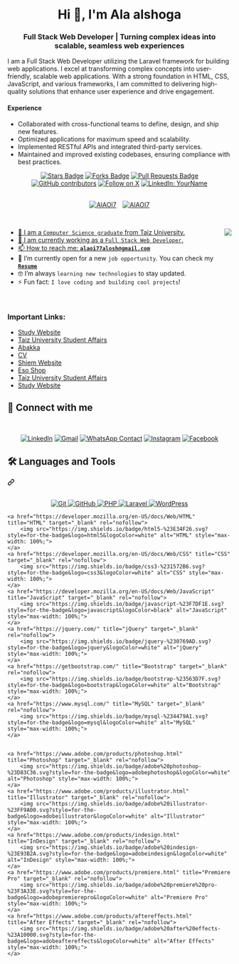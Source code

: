 <h1 align="center">Hi 👋, I'm Ala alshoga</h1>
<div class="markdown-heading" dir="auto">
    <h3 align="center" class="heading-element" dir="auto">Full Stack Web Developer | Turning complex ideas into scalable, seamless web experiences</h3>
    
   I am a Full Stack Web Developer utilizing the Laravel framework for building web applications. 
I excel at transforming complex concepts into user-friendly, scalable web applications. 
With a strong foundation in HTML, CSS, JavaScript, and various frameworks, I am committed to delivering 
high-quality solutions that enhance user experience and drive engagement.

#### Experience
- Collaborated with cross-functional teams to define, design, and ship new features.
- Optimized applications for maximum speed and scalability.
- Implemented RESTful APIs and integrated third-party services.
- Maintained and improved existing codebases, ensuring compliance with best practices.

        

  
<path d="m7.775 3.275 1.25-1.25a3.5 3.5 0 1 1 4.95 4.95l-2.5 2.5a3.5 3.5 0 0 1-4.95 0 .751.751 0 0 1 .018-1.042.751.751 0 0 1 1.042-.018 1.998 1.998 0 0 0 2.83 0l2.5-2.5a2.002 2.002 0 0 0-2.83-2.83l-1.25 1.25a.751.751 0 0 1-1.042-.018.751.751 0 0 1-.018-1.042Zm-4.69 9.64a1.998 1.998 0 0 0 2.83 0l1.25-1.25a.751.751 0 0 1 1.042.018.751.751 0 0 1 .018 1.042l-1.25 1.25a3.5 3.5 0 1 1-4.95-4.95l2.5-2.5a3.5 3.5 0 0 1 4.95 0 .751.751 0 0 1-.018 1.042.751.751 0 0 1-1.042.018 1.998 1.998 0 0 0-2.83 0l-2.5 2.5a1.998 1.998 0 0 0 0 2.83Z"></path></svg></a></div>
<div align="center">
    <a href="https://github.com/AlAOI7/AlAOI7/stargazers">
        <img src="https://img.shields.io/github/stars/AlAOI7/AlAOI7" alt="Stars Badge"/></a>
    <a href="https://github.com/AlAOI7/AlAOI7/network/members">
        <img src="https://img.shields.io/github/forks/AlAOI7/AlAOI7" alt="Forks Badge"/></a>
    <a href="https://github.com/AlAOI7/AlAOI7/pulls">
        <img src="https://img.shields.io/github/issues-pr/AlAOI7/AlAOI7?color=orange" alt="Pull Requests Badge"/></a>
    <a href="https://github.com/AlAOI7/AlAOI7/graphs/contributors">
        <img src="https://img.shields.io/github/contributors/AlAOI7/AlAOI7?color=2b9348" alt="GitHub contributors"/></a>
    <a href="https://x.com/YourTwitterHandle" target="_blank" rel="noopener noreferrer">
        <img src="https://img.shields.io/twitter/follow/YourTwitterHandle?style=social&background=000000" alt="Follow on X" style="max-width: 100%; height: auto;"></a>
    <a href="https://www.linkedin.com/in/YourLinkedInProfile" target="_blank" rel="noopener noreferrer">
        <img src="https://img.shields.io/badge/-YourName-blue?style=flat-square&logo=Linkedin&logoColor=white&link=https://www.linkedin.com/in/YourLinkedInProfile" alt="LinkedIn: YourName" style="max-width: 100%; height: auto;"></a>
</div>
<br>
<p align="center" dir="auto">
    <a target="_blank" rel="noopener noreferrer nofollow" 
        href="https://komarev.com/ghpvc/?username=AlAOI7&label=Profile%20views&color=0e75b6&style=flat">
        <img src="https://komarev.com/ghpvc/?username=AlAOI7&label=Profile%20views&color=0e75b6&style=flat" 
            alt="AlAOI7" 
            style="max-width: 100%; margin-right: 10px;"></a>
    <a target="_blank" rel="noopener noreferrer nofollow" 
        href="https://img.shields.io/github/followers/AlAOI7?label=Followers">
        <img src="https://img.shields.io/github/followers/AlAOI7?label=Followers" 
            alt="AlAOI7" 
            style="max-width: 100%;"></a>
</p>

<br>
<p dir="auto"><animated-image data-catalyst="" style="float: right;"><a target="_blank" rel="noopener noreferrer nofollow" href="https://user-images.githubusercontent.com/63050133/156676671-d5b2e362-97d4-4404-9447-dd71ddfea82f.gif" data-target="animated-image.originalLink"><img align="right" src="https://user-images.githubusercontent.com/63050133/156676671-d5b2e362-97d4-4404-9447-dd71ddfea82f.gif" style="max-width: 100%; display: inline-block;" data-target="animated-image.originalImage"></a>
      <span class="AnimatedImagePlayer" data-target="animated-image.player" hidden="">
        <a data-target="animated-image.replacedLink" class="AnimatedImagePlayer-images" href="https://user-images.githubusercontent.com/63050133/156676671-d5b2e362-97d4-4404-9447-dd71ddfea82f.gif" target="_blank">
          
<ul dir="auto">
  <li>🏫 I am a <code>Computer Science graduate</code> from Taiz University.</li>
  <li>🔭 I am currently working as a <code>Full Stack Web Developer</code>.</li>
  <li>📫 How to reach me: <strong><a href="mailto:alaoi77alosh@gmail.com"><code>alaoi77alosh@gmail.com</code></a></strong></li>
  <li>🤔 I’m currently open for a new <code>job opportunity</code>. You can check my <a href="https://drive.google.com/file/d/14HtCoNLhYrcw5l-hC8zX15oBCrdeWtN4/view?usp=drivesdk" target="_blank" rel="noopener noreferrer"><code><strong>Resume</strong></code></a></li>
  <li>🤓 I’m always <code>learning new technologies</code> to stay updated.</li>
  <li>⚡ Fun fact: <code>I love coding and building cool projects</code>!</li>
</ul>
<br>

<!-- Additional important links -->
<div class="additional-links" dir="auto">
  <h3>Important Links:</h3>
  <ul>
    <li><a href="https://alaoi7.github.io/stud/" target="_blank">Study Website</a></li>
    <li><a href="https://alaoi7.github.io/unfrontalaa/" target="_blank">Taiz University Student Affairs</a></li>
    <li><a href="https://alaoi7.github.io/Abakka/" target="_blank">Abakka</a></li>
    <li><a href="https://alaoi7.github.io/ALAOI_CV/index.html" target="_blank">CV</a></li>
    <li><a href="https://alaoi7.github.io/sh_em/index.html" target="_blank">Shiem Website</a></li>
    <li><a href="https://alaoi7.github.io/essoshop/" target="_blank">Eso Shop</a></li>
    <li><a href="https://alaoi7.github.io/unfrontalaa/" target="_blank">Taiz University Student Affairs</a></li>
    <li><a href="https://alaoi7.github.io/stud/" target="_blank">Study Website</a></li>
  </ul>
</div>
<div class="markdown-heading" dir="auto"><h2 class="heading-element" dir="auto">📩 Connect with me</h2><a id="user-content--connect-with-me" class="anchor" aria-label="Permalink: 📩 Connect with me" href="#-connect-with-me"><svg class="octicon octicon-link" viewBox="0 0 16 16" version="1.1" width="16" height="16" aria-hidden="true"><path d="m775 3.275 1.25-1.25a3.5 3.5 0 1 1 4.95 4.95l-2.5 2.5a3.5 3.5 0 0 1-4.95 0 .751.751 0 0 1 .018-1.042.751.751 0 0 1 1.042-.018 1.998 1.998 0 0 0 2.83 0l2.5-2.5a2.002 2.002 0 0 0-2.83-2.83l-1.25 1.25a.751.751 0 0 1-1.042-.018.751.751 0 0 1-.018-1.042Zm-4.69 9.64a1.998 1.998 0 0 0 2.83 0l1.25-1.25a.751.751 0 0 1 1.042.018.751.751 0 0 1 .018 1.042l-1.25 1.25a3.5 3.5 0 1 1-4.95-4.95l2.5-2.5a3.5 3.5 0 0 1 4.95 0 .751.751 0 0 1-.018 1.042.751.751 0 0 1-1.042.018 1.998 1.998 0 0 0-2.83 0l-2.5 2.5a1.998 1.998 0 0 0 0 2.83Z"></path></svg></a></div>
<p align="center" dir="auto">

<a href="https://www.linkedin.com/in/ala-fisal-alshoga-b0b855275" title="LinkedIn" target="_blank" rel="noopener noreferrer">
    <img src="https://camo.githubusercontent.com/0c59c81be6c6e981fbad69ea742692368b3fdc1018090a34cb7764dfea5a1a91/68747470733a2f2f696d672e736869656c64732e696f2f62616467652f6c696e6b6564696e2d2532333030373742352e7376673f7374796c653d666f722d7468652d6261646765266c6f676f3d6c696e6b6564696e266c6f676f436f6c6f723d7768697465"
        alt="LinkedIn"
        style="max-width: 100%;"></a>
  
<a href="https://mail.google.com/mail/?view=cm&fs=1&to=alaoi77alosh@gmail.com" title="Gmail" target="_blank">
    <img src="https://camo.githubusercontent.com/d450447694b79318c4a02da2e89e7cd6a86d883207c6fca0b51021a64af3f79e/68747470733a2f2f696d672e736869656c64732e696f2f62616467652f676d61696c2d2532334630353033332e7376673f7374796c653d666f722d7468652d6261646765266c6f676f3d676d61696c266c6f676f436f6c6f723d7768697465"
        alt="Gmail"
        style="max-width: 100%; height: auto;"></a>

<a href="https://api.whatsapp.com/send?phone=967774252137" target="_blank" rel="noopener noreferrer">
    <img src="https://img.shields.io/badge/whatsapp-9EF19D.svg?style=for-the-badge&logo=whatsapp&logoColor=#ffff" alt="WhatsApp Contact" style="max-width: 100%;"></a>

<a href="https://www.instagram.com/share/15yjy6P6EM/" target="_blank" title="Instagram" rel="noopener noreferrer">
    <img src="https://img.shields.io/badge/instagram-%23E4405F.svg?style=for-the-badge&amp;logo=instagram&amp;logoColor=white" alt="Instagram" style="max-width: 100%;"></a>

<a href="https://www.facebook.com/share/15yjy6P6EM/" target="_blank" title="Facebook" rel="noopener noreferrer">
    <img src="https://img.shields.io/badge/facebook-%231877F2.svg?style=for-the-badge&amp;logo=facebook&amp;logoColor=white" alt="Facebook" style="max-width: 100%;"></a>

</p>


<div class="markdown-heading" dir="auto">
    <h2 class="heading-element" dir="auto">🛠 Languages and Tools</h2>
    <a id="user-content--languages-and-tools" class="anchor" aria-label="Permalink: 🛠 Languages and Tools" href="#-languages-and-tools">
        <svg class="octicon octicon-link" viewBox="0 0 16 16" version="1.1" width="16" height="16" aria-hidden="true">
            <path d="m7.775 3.275 1.25-1.25a3.5 3.5 0 1 1 4.95 4.95l-2.5 2.5a3.5 3.5 0 0 1-4.95 0 .751.751 0 0 1 .018-1.042.751.751 0 0 1 1.042-.018 1.998 1.998 0 0 0 2.83 0l2.5-2.5a2.002 2.002 0 0 0-2.83-2.83l-1.25 1.25a.751.751 0 0 1-1.042-.018.751.751 0 0 1-.018-1.042Zm-4.69 9.64a1.998 1.998 0 0 0 2.83 0l1.25-1.25a.751.751 0 0 1 1.042.018.751.751 0 0 1 .018 1.042l-1.25 1.25a3.5 3.5 0 1 1-4.95-4.95l2.5-2.5a3.5 3.5 0 0 1 4.95 0 .751.751 0 0 1-.018 1.042.751.751 0 0 1-1.042.018 1.998 1.998 0 0 0-2.83 0l-2.5 2.5a1.998 1.998 0 0 0 0 2.83Z"></path>
        </svg>
    </a>
</div>
<br>
<p align="center" dir="auto">
    <!-- Existing badges -->
    <a href="https://git-scm.com/" title="Git" target="_blank" rel="nofollow">
        <img src="https://img.shields.io/badge/git-%23F05033.svg?style=for-the-badge&logo=git&logoColor=white" alt="Git" style="max-width: 100%;">
    </a>
    <a href="https://github.com/OmarrSakr" target="_blank" title="GitHub" rel="noopener noreferrer">
        <img src="https://img.shields.io/badge/github-%23121011.svg?style=for-the-badge&logo=github&logoColor=white" alt="GitHub" style="max-width: 100%; height: auto;">
    </a>
    <a href="https://www.php.net/" title="PHP" target="_blank" rel="nofollow">
        <img src="https://img.shields.io/badge/php-%23777BB4.svg?style=for-the-badge&logo=php&logoColor=white" alt="PHP" style="max-width: 100%;">
    </a>
    <a href="https://laravel.com/" title="Laravel" target="_blank" rel="nofollow">
        <img src="https://img.shields.io/badge/laravel-%23FF2D20.svg?style=for-the-badge&logo=laravel&logoColor=white" alt="Laravel" style="max-width: 100%;">
    </a>
    <a href="https://wordpress.org/" title="WordPress" target="_blank" rel="nofollow">
        <img src="https://img.shields.io/badge/wordpress-%234165E8.svg?style=for-the-badge&logo=wordpress&logoColor=white" alt="WordPress" style="max-width: 100%;">
    </a>
    

    <a href="https://developer.mozilla.org/en-US/docs/Web/HTML" title="HTML" target="_blank" rel="nofollow">
        <img src="https://img.shields.io/badge/html5-%23E34F26.svg?style=for-the-badge&logo=html5&logoColor=white" alt="HTML" style="max-width: 100%;">
    </a>
    <a href="https://developer.mozilla.org/en-US/docs/Web/CSS" title="CSS" target="_blank" rel="nofollow">
        <img src="https://img.shields.io/badge/css3-%231572B6.svg?style=for-the-badge&logo=css3&logoColor=white" alt="CSS" style="max-width: 100%;">
    </a>
    <a href="https://developer.mozilla.org/en-US/docs/Web/JavaScript" title="JavaScript" target="_blank" rel="nofollow">
        <img src="https://img.shields.io/badge/javascript-%23F7DF1E.svg?style=for-the-badge&logo=javascript&logoColor=black" alt="JavaScript" style="max-width: 100%;">
    </a>
    <a href="https://jquery.com/" title="jQuery" target="_blank" rel="nofollow">
        <img src="https://img.shields.io/badge/jquery-%230769AD.svg?style=for-the-badge&logo=jquery&logoColor=white" alt="jQuery" style="max-width: 100%;">
    </a>
    <a href="https://getbootstrap.com/" title="Bootstrap" target="_blank" rel="nofollow">
        <img src="https://img.shields.io/badge/bootstrap-%23563D7F.svg?style=for-the-badge&logo=bootstrap&logoColor=white" alt="Bootstrap" style="max-width: 100%;">
    </a>
    <a href="https://www.mysql.com/" title="MySQL" target="_blank" rel="nofollow">
        <img src="https://img.shields.io/badge/mysql-%234479A1.svg?style=for-the-badge&logo=mysql&logoColor=white" alt="MySQL" style="max-width: 100%;">
    </a>

   
    <a href="https://www.adobe.com/products/photoshop.html" title="Photoshop" target="_blank" rel="nofollow">
        <img src="https://img.shields.io/badge/adobe%20photoshop-%23D83C36.svg?style=for-the-badge&logo=adobephotoshop&logoColor=white" alt="Photoshop" style="max-width: 100%;">
    </a>
    <a href="https://www.adobe.com/products/illustrator.html" title="Illustrator" target="_blank" rel="nofollow">
        <img src="https://img.shields.io/badge/adobe%20illustrator-%23FF9A00.svg?style=for-the-badge&logo=adobeillustrator&logoColor=white" alt="Illustrator" style="max-width: 100%;">
    </a>
    <a href="https://www.adobe.com/products/indesign.html" title="InDesign" target="_blank" rel="nofollow">
        <img src="https://img.shields.io/badge/adobe%20indesign-%23E93B2A.svg?style=for-the-badge&logo=adobeindesign&logoColor=white" alt="InDesign" style="max-width: 100%;">
    </a>
    <a href="https://www.adobe.com/products/premiere.html" title="Premiere Pro" target="_blank" rel="nofollow">
        <img src="https://img.shields.io/badge/adobe%20premiere%20pro-%23F3A33E.svg?style=for-the-badge&logo=adobepremierepro&logoColor=white" alt="Premiere Pro" style="max-width: 100%;">
    </a>
    <a href="https://www.adobe.com/products/aftereffects.html" title="After Effects" target="_blank" rel="nofollow">
        <img src="https://img.shields.io/badge/adobe%20after%20effects-%23A10000.svg?style=for-the-badge&logo=adobeaftereffects&logoColor=white" alt="After Effects" style="max-width: 100%;">
    </a>
</p>
